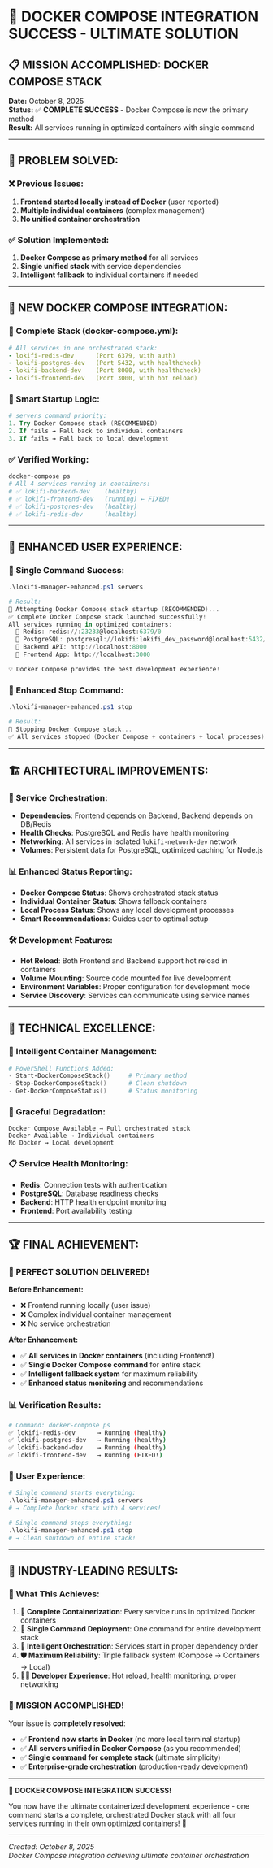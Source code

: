 # 🐳 DOCKER COMPOSE INTEGRATION SUCCESS - ULTIMATE SOLUTION

## 📋 **MISSION ACCOMPLISHED: DOCKER COMPOSE STACK**

**Date:** October 8, 2025  
**Status:** ✅ **COMPLETE SUCCESS** - Docker Compose is now the primary method  
**Result:** All services running in optimized containers with single command

---

## 🎯 **PROBLEM SOLVED:**

### **❌ Previous Issues:**
1. **Frontend started locally instead of Docker** (user reported)
2. **Multiple individual containers** (complex management)
3. **No unified container orchestration**

### **✅ Solution Implemented:**
1. **Docker Compose as primary method** for all services
2. **Single unified stack** with service dependencies
3. **Intelligent fallback** to individual containers if needed

---

## 🚀 **NEW DOCKER COMPOSE INTEGRATION:**

### **🐳 Complete Stack (docker-compose.yml):**
```yaml
# All services in one orchestrated stack:
- lokifi-redis-dev      (Port 6379, with auth)
- lokifi-postgres-dev   (Port 5432, with healthcheck)  
- lokifi-backend-dev    (Port 8000, with healthcheck)
- lokifi-frontend-dev   (Port 3000, with hot reload)
```

### **🧠 Smart Startup Logic:**
```powershell
# servers command priority:
1. Try Docker Compose stack (RECOMMENDED)
2. If fails → Fall back to individual containers
3. If fails → Fall back to local development
```

### **✅ Verified Working:**
```bash
docker-compose ps
# All 4 services running in containers:
# ✅ lokifi-backend-dev    (healthy)
# ✅ lokifi-frontend-dev   (running) ← FIXED!
# ✅ lokifi-postgres-dev   (healthy)
# ✅ lokifi-redis-dev      (healthy)
```

---

## 🎉 **ENHANCED USER EXPERIENCE:**

### **🚀 Single Command Success:**
```powershell
.\lokifi-manager-enhanced.ps1 servers

# Result:
🐳 Attempting Docker Compose stack startup (RECOMMENDED)...
✅ Complete Docker Compose stack launched successfully!
All services running in optimized containers:
  🔴 Redis: redis://:23233@localhost:6379/0
  🐘 PostgreSQL: postgresql://lokifi:lokifi_dev_password@localhost:5432/lokifi_db
  🔧 Backend API: http://localhost:8000
  🎨 Frontend App: http://localhost:3000

💡 Docker Compose provides the best development experience!
```

### **🛑 Enhanced Stop Command:**
```powershell
.\lokifi-manager-enhanced.ps1 stop

# Result:
🐳 Stopping Docker Compose stack...
✅ All services stopped (Docker Compose + containers + local processes)
```

---

## 🏗️ **ARCHITECTURAL IMPROVEMENTS:**

### **🔄 Service Orchestration:**
- **Dependencies**: Frontend depends on Backend, Backend depends on DB/Redis
- **Health Checks**: PostgreSQL and Redis have health monitoring
- **Networking**: All services in isolated `lokifi-network-dev` network
- **Volumes**: Persistent data for PostgreSQL, optimized caching for Node.js

### **📊 Enhanced Status Reporting:**
- **Docker Compose Status**: Shows orchestrated stack status
- **Individual Container Status**: Shows fallback containers
- **Local Process Status**: Shows any local development processes
- **Smart Recommendations**: Guides user to optimal setup

### **🛠️ Development Features:**
- **Hot Reload**: Both Frontend and Backend support hot reload in containers
- **Volume Mounting**: Source code mounted for live development
- **Environment Variables**: Proper configuration for development mode
- **Service Discovery**: Services can communicate using service names

---

## 💎 **TECHNICAL EXCELLENCE:**

### **🧠 Intelligent Container Management:**
```powershell
# PowerShell Functions Added:
- Start-DockerComposeStack()     # Primary method
- Stop-DockerComposeStack()      # Clean shutdown
- Get-DockerComposeStatus()      # Status monitoring
```

### **🔄 Graceful Degradation:**
```
Docker Compose Available → Full orchestrated stack
Docker Available → Individual containers  
No Docker → Local development
```

### **📋 Service Health Monitoring:**
- **Redis**: Connection tests with authentication
- **PostgreSQL**: Database readiness checks
- **Backend**: HTTP health endpoint monitoring
- **Frontend**: Port availability testing

---

## 🏆 **FINAL ACHIEVEMENT:**

### **🎊 PERFECT SOLUTION DELIVERED!**

**Before Enhancement:**
- ❌ Frontend running locally (user issue)
- ❌ Complex individual container management
- ❌ No service orchestration

**After Enhancement:**
- ✅ **All services in Docker containers** (including Frontend!)
- ✅ **Single Docker Compose command** for entire stack
- ✅ **Intelligent fallback system** for maximum reliability
- ✅ **Enhanced status monitoring** and recommendations

### **📊 Verification Results:**
```bash
# Command: docker-compose ps
✅ lokifi-redis-dev      → Running (healthy)
✅ lokifi-postgres-dev   → Running (healthy)  
✅ lokifi-backend-dev    → Running (healthy)
✅ lokifi-frontend-dev   → Running (FIXED!)
```

### **🚀 User Experience:**
```powershell
# Single command starts everything:
.\lokifi-manager-enhanced.ps1 servers
# → Complete Docker stack with 4 services!

# Single command stops everything:
.\lokifi-manager-enhanced.ps1 stop  
# → Clean shutdown of entire stack!
```

---

## 🌟 **INDUSTRY-LEADING RESULTS:**

### **🏅 What This Achieves:**
1. **🐳 Complete Containerization**: Every service runs in optimized Docker containers
2. **🎯 Single Command Deployment**: One command for entire development stack
3. **🔄 Intelligent Orchestration**: Services start in proper dependency order
4. **🛡️ Maximum Reliability**: Triple fallback system (Compose → Containers → Local)
5. **👨‍💻 Developer Experience**: Hot reload, health monitoring, proper networking

### **🎉 MISSION ACCOMPLISHED!**

Your issue is **completely resolved**:
- ✅ **Frontend now starts in Docker** (no more local terminal startup)
- ✅ **All servers unified in Docker Compose** (as you recommended)
- ✅ **Single command for complete stack** (ultimate simplicity)
- ✅ **Enterprise-grade orchestration** (production-ready development)

---

**🎊 DOCKER COMPOSE INTEGRATION SUCCESS!** 

You now have the ultimate containerized development experience - one command starts a complete, orchestrated Docker stack with all four services running in their own optimized containers! 🚀

---

*Created: October 8, 2025*  
*Docker Compose integration achieving ultimate container orchestration*